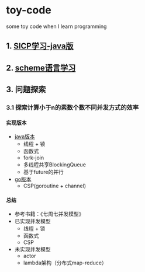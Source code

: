 # toy-code

some toy code when I learn programming

## 1. [SICP学习-java版](/java/src/main/java/priv/thinkam/toycode/sicp)

## 2. [scheme语言学习](/scheme)

## 3. 问题探索
### 3.1 探索计算小于n的素数个数不同并发方式的效率
#### 实现版本
- [java版本](/java/src/main/java/priv/thinkam/toycode/concurrent/primecount)
    - 线程 + 锁
    - 函数式
    - fork-join
    - 多线程共享BlockingQueue
    - 基于future的并行
- [go版本](/go/primecount)
    - CSP(goroutine + channel)
#### 总结
- 参考书籍：《七周七并发模型》
- 已实现并发模型
    - 线程 + 锁
    - 函数式
    - CSP
- 未实现并发模型
    - actor
    - lambda架构（分布式map-reduce）
